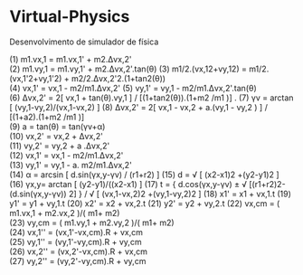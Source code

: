 Virtual-Physics
===============

Desenvolvimento de simulador de física

(1)       m1.vx,1 = m1.vx,1' + m2.Δvx,2'<br>
(2)       m1.vy,1 = m1.vy,1' + m2.Δvx,2'.tan(θ)
(3)       m1/2.(vx,12+vy,12) = m1/2.(vx,1'2+vy,1'2) + m2/2.Δvx,2'2.(1+tan2(θ))  
(4)       vx,1' = vx,1 - m2/m1.Δvx,2'
(5)       vy,1' = vy,1 - m2/m1.Δvx,2'.tan(θ)  
(6)       Δvx,2' = 2[ vx,1 + tan(θ).vy,1 ] / [(1+tan2(θ)).(1+m2 /m1 )]   .
(7)       γv = arctan [ (vy,1-vy,2)/(vx,1-vx,2) ]
(8)       Δvx,2' = 2[ vx,1 - vx,2 + a.(vy,1 - vy,2 ) ] / [(1+a2).(1+m2 /m1 )]   
(9)       a = tan(θ) = tan(γv+α)  
(10)       vx,2' = vx,2 + Δvx,2'   
(11)       vy,2' = vy,2 + a .Δvx,2'   
(12)       vx,1' = vx,1 - m2/m1.Δvx,2'   
(13)       vy,1' = vy,1 - a. m2/m1.Δvx,2'   
(14)       α = arcsin [ d.sin(γx,y-γv) / (r1+r2) ] 
(15)       d = √ [ (x2-x1)2 +(y2-y1)2 ]  
(16)       γx,y= arctan [ (y2-y1)/((x2-x1) ] 
(17)   t = { d.cos(γx,y-γv) ± √ [(r1+r2)2- (d.sin(γx,y-γv)) 2] } / √ [ (vx,1-vx,2)2 +(vy,1-vy,2)2 ] 
(18)       x1' = x1 + vx,1.t 
(19)       y1' = y1 + vy,1.t 
(20)       x2' = x2 + vx,2.t 
(21)       y2' = y2 + vy,2.t 
(22)       vx,cm = ( m1.vx,1 + m2.vx,2 )/( m1+ m2)   
(23)       vy,cm = ( m1.vy,1 + m2.vy,2 )/( m1+ m2)   
(24)       vx,1'' = (vx,1'-vx,cm).R + vx,cm  
(25)       vy,1'' = (vy,1'-vy,cm).R + vy,cm  
(26)       vx,2'' = (vx,2'-vx,cm).R + vx,cm  
(27)       vy,2'' = (vy,2'-vy,cm).R + vy,cm  

